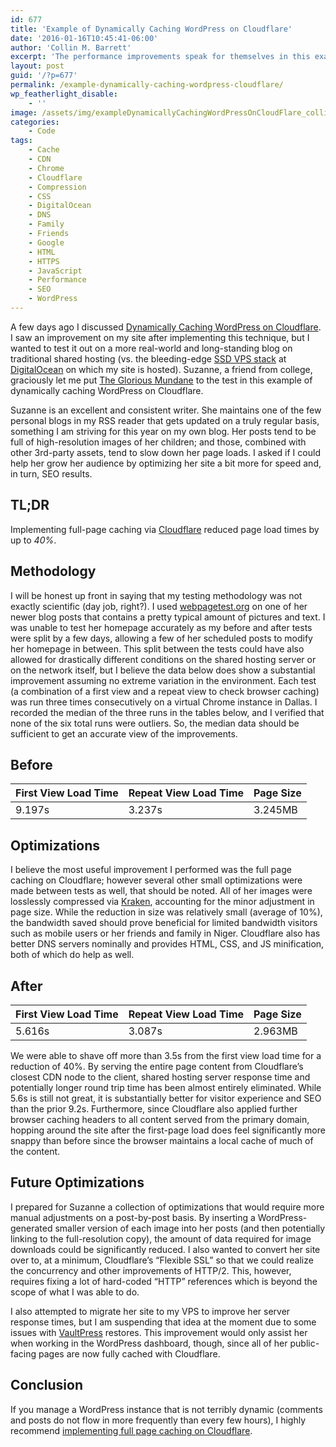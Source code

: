 ```yaml
---
id: 677
title: 'Example of Dynamically Caching WordPress on Cloudflare'
date: '2016-01-16T10:45:41-06:00'
author: 'Collin M. Barrett'
excerpt: 'The performance improvements speak for themselves in this example of dynamically caching WordPress on CloudFlare from a traditional shared hosting server.'
layout: post
guid: '/?p=677'
permalink: /example-dynamically-caching-wordpress-cloudflare/
wp_featherlight_disable:
    - ''
image: /assets/img/exampleDynamicallyCachingWordPressOnCloudFlare_collinmbarrett.png
categories:
    - Code
tags:
    - Cache
    - CDN
    - Chrome
    - Cloudflare
    - Compression
    - CSS
    - DigitalOcean
    - DNS
    - Family
    - Friends
    - Google
    - HTML
    - HTTPS
    - JavaScript
    - Performance
    - SEO
    - WordPress
---
```


A few days ago I discussed [Dynamically Caching WordPress on Cloudflare](/wordpress-cloudflare-dynamic-caching/). I saw an improvement on my site after implementing this technique, but I wanted to test it out on a more real-world and long-standing blog on traditional shared hosting (vs. the bleeding-edge [SSD VPS stack](https://github.com/collinbarrett/wp-vps-build-guide "wp-vps-build-guide - GitHub") at [DigitalOcean](https://www.digitalocean.com) on which my site is hosted). Suzanne, a friend from college, graciously let me put [The Glorious Mundane](https://www.suzannehines.org/ "Suzanne Hines") to the test in this example of dynamically caching WordPress on Cloudflare.

Suzanne is an excellent and consistent writer. She maintains one of the few personal blogs in my RSS reader that gets updated on a truly regular basis, something I am striving for this year on my own blog. Her posts tend to be full of high-resolution images of her children; and those, combined with other 3rd-party assets, tend to slow down her page loads. I asked if I could help her grow her audience by optimizing her site a bit more for speed and, in turn, SEO results.

## TL;DR

Implementing full-page caching via [Cloudflare](https://www.cloudflare.com/) reduced page load times by up to *40%*.

## Methodology

I will be honest up front in saying that my testing methodology was not exactly scientific (day job, right?). I used [webpagetest.org](https://www.webpagetest.org/) on one of her newer blog posts that contains a pretty typical amount of pictures and text. I was unable to test her homepage accurately as my before and after tests were split by a few days, allowing a few of her scheduled posts to modify her homepage in between. This split between the tests could have also allowed for drastically different conditions on the shared hosting server or on the network itself, but I believe the data below does show a substantial improvement assuming no extreme variation in the environment. Each test (a combination of a first view and a repeat view to check browser caching) was run three times consecutively on a virtual Chrome instance in Dallas. I recorded the median of the three runs in the tables below, and I verified that none of the six total runs were outliers. So, the median data should be sufficient to get an accurate view of the improvements.

## Before

| First View Load Time | Repeat View Load Time | Page Size |
|---|---|---|
| 9.197s | 3.237s | 3.245MB |

## Optimizations

I believe the most useful improvement I performed was the full page caching on Cloudflare; however several other small optimizations were made between tests as well, that should be noted. All of her images were losslessly compressed via [Kraken](https://kraken.io/?ref=0dc255f82a7e "Affiliate Link"), accounting for the minor adjustment in page size. While the reduction in size was relatively small (average of 10%), the bandwidth saved should prove beneficial for limited bandwidth visitors such as mobile users or her friends and family in Niger. Cloudflare also has better DNS servers nominally and provides HTML, CSS, and JS minification, both of which do help as well.

## After

| First View Load Time | Repeat View Load Time | Page Size |
|---|---|---|
| 5.616s | 3.087s | 2.963MB |

We were able to shave off more than 3.5s from the first view load time for a reduction of 40%. By serving the entire page content from Cloudflare’s closest CDN node to the client, shared hosting server response time and potentially longer round trip time has been almost entirely eliminated. While 5.6s is still not great, it is substantially better for visitor experience and SEO than the prior 9.2s. Furthermore, since Cloudflare also applied further browser caching headers to all content served from the primary domain, hopping around the site after the first-page load does feel significantly more snappy than before since the browser maintains a local cache of much of the content.

## Future Optimizations

I prepared for Suzanne a collection of optimizations that would require more manual adjustments on a post-by-post basis. By inserting a WordPress-generated smaller version of each image into her posts (and then potentially linking to the full-resolution copy), the amount of data required for image downloads could be significantly reduced. I also wanted to convert her site over to, at a minimum, Cloudflare’s “Flexible SSL” so that we could realize the concurrency and other improvements of HTTP/2. This, however, requires fixing a lot of hard-coded “HTTP” references which is beyond the scope of what I was able to do.

I also attempted to migrate her site to my VPS to improve her server response times, but I am suspending that idea at the moment due to some issues with [VaultPress](https://vaultpress.com/) restores. This improvement would only assist her when working in the WordPress dashboard, though, since all of her public-facing pages are now fully cached with Cloudflare.

## Conclusion

If you manage a WordPress instance that is not terribly dynamic (comments and posts do not flow in more frequently than every few hours), I highly recommend [implementing full page caching on Cloudflare](/wordpress-cloudflare-dynamic-caching/ "Dynamically Caching WordPress on CloudFlare").